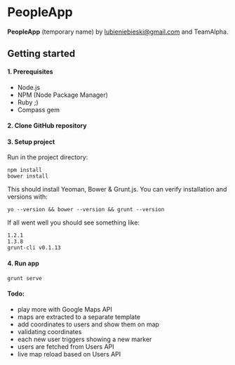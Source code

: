 # PeopleApp

**PeopleApp** (temporary name) by [lubieniebieski@gmail.com](mailto:lubieniebieski@gmail.com) and TeamAlpha.

## Getting started

#### 1. Prerequisites

- Node.js
- NPM (Node Package Manager)
- Ruby ;)
- Compass gem

#### 2. Clone GitHub repository

#### 3. Setup project

Run in the project directory:

```
npm install
bower install
```

This should install Yeoman, Bower & Grunt.js.
You can verify installation and versions with:

```
yo --version && bower --version && grunt --version
```

If all went well you should see something like:

```
1.2.1
1.3.8
grunt-cli v0.1.13
```

#### 4. Run app

```
grunt serve
```

#### Todo:

* play more with Google Maps API
* maps are extracted to a separate template
* add coordinates to users and show them on map
* validating coordinates
* each new user triggers showing a new marker
* users are fetched from Users API
* live map reload based on Users API

